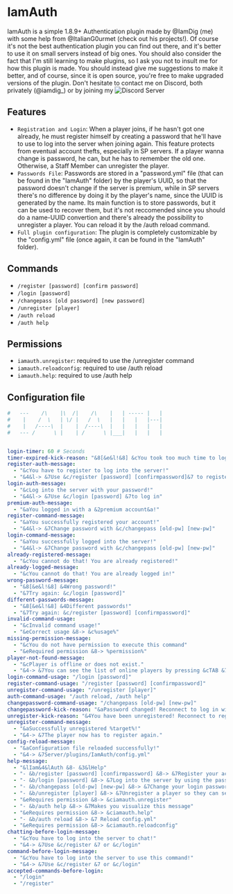 # IamAuth
IamAuth is a simple 1.8.9+ Authentication plugin made by @IamDig (me) with some help from @ItalianG0urmet (check out his projects!). Of course it's not the best authentication plugin you can find out there, and it's better to use it on small servers instead of big ones. You should also consider the fact that I'm still learning to make plugins, so I ask you not to insult me for how this plugin is made. You should instead give me suggestions to make it better, and of course, since it is open source, you're free to make upgraded versions of the plugin. Don't hesitate to contact me on Discord, both privately (@iamdig_) or by joining my ![Discord Server](https://discord.gg/MzaMYZXtg2)

## Features
- ```Registration and Login```: When a player joins, if he hasn't got one already, he must register himself by creating a password that he'll have to use to log into the server when joining again. This feature protects from eventual account thefts, especially in SP servers. If a player wanna change is password, he can, but he has to remember the old one. Otherwise, a Staff Member can unregister the player.
- ```Passwords File```: Passwords are stored in a "password.yml" file (that can be found in the "IamAuth" folder) by the player's UUID, so that the password doesn't change if the server is premium, while in SP servers there's no difference by doing it by the player's name, since the UUID is generated by the name. Its main function is to store passwords, but it can be used to recover them, but it's not reccomended since you should do a name-UUID convertion and there's already the possibility to unregister a player. You can reload it by the /auth reload command.
- ```Full plugin configuration```: The plugin is completely customizable by the "config.yml" file (once again, it can be found in the "IamAuth" folder).

## Commands
- ```/register [password] [confirm password]```
- ```/login [password]```
- ```/changepass [old password] [new password]```
- ```/unregister [player]```
- ```/auth reload```
- ```/auth help```

## Permissions
- ```iamauth.unregister```: required to use the /unregister command
- ```iamauth.reloadconfig```: required to use /auth reload
- ```iamauth.help```: required to use /auth help

## Configuration file
```yml
#   ---    /\    |\  /|    /\    |   | ----- |   |
#    |    /  \   | \/ |   /  \   |   |   |   |---|
#    |   /----\  |    |  /----\  |   |   |   |   |
#   --- /      \ |    | /      \ |___|   |   |   |


login-timer: 60 # Seconds
timer-expired-kick-reason: "&8[&e&l!&8] &cYou took too much time to log in! &8[&e&l!&8]"
register-auth-message:
  - "&cYou have to register to log into the server!"
  - "&4&l-> &7Use &c/register [password] [confirmpassword]&7 to register"
login-auth-message:
  - "&cLog into the server with your password!"
  - "&4&l-> &7Use &c/login [password] &7to log in"
premium-auth-message:
  - "&aYou logged in with a &2premium account&a!"
register-command-message:
  - "&aYou successfully registered your account!"
  - "&4&l-> &7Change password with &c/changepass [old-pw] [new-pw]"
login-command-message:
  - "&aYou successfully logged into the server!"
  - "&4&l-> &7Change password with &c/changepass [old-pw] [new-pw]"
already-registered-message:
  - "&cYou cannot do that! You are already registered!"
already-logged-message:
  - "&cYou cannot do that! You are already logged in!"
wrong-password-message:
  - "&8[&e&l!&8] &4Wrong password!"
  - "&7Try again: &c/login [password]"
different-passwords-message:
  - "&8[&e&l!&8] &4Different passwords!"
  - "&7Try again: &c/register [password] [confirmpassword]"
invalid-command-usage:
  - "&cInvalid command usage!"
  - "&eCorrect usage &8-> &c%usage%"
missing-permission-message:
  - "&cYou do not have permission to execute this command"
  - "&eRequired permission &8-> %permission%"
player-not-found-message:
  - "&cPlayer is offline or does not exist."
  - "&4-> &7You can see the list of online players by pressing &cTAB &7while typing the command"
login-command-usage: "/login [password]"
register-command-usage: "/register [password] [confirmpassword]"
unregister-command-usage: "/unregister [player]"
auth-command-usage: "/auth reload, /auth help"
changepassword-command-usage: "/changepass [old-pw] [new-pw]"
changepassword-kick-reason: "&aPassword changed! Reconnect to log in with the new password!"
unregister-kick-reason: "&4You have been unregistered! Reconnect to register again!"
unregister-command-message:
  - "&aSuccessfully unregistered %target%!"
  - "&4-> &7The player now has to register again."
config-reload-message:
  - "&aConfiguration file reloaded successfully!"
  - "&4-> &7Server/plugins/IamAuth/config.yml"
help-message:
  - "&lIam&4&lAuth &8- &3&lHelp"
  - "- &b/register [password] [confirmpassword] &8-> &7Register your account by setting your login password"
  - "- &b/login [password] &8-> &7Log into the server by using the password you set when registering"
  - "- &b/changepass [old-pw] [new-pw] &8-> &7Change your login password."
  - "- &b/unregister [player] &8-> &7Unregister a player so they can set a new password in case they have lost the old one"
  - "&eRequires permission &8-> &ciamauth.unregister"
  - "- &b/auth help &8-> &7Makes you visualize this message"
  - "&eRequires permission &8-> &ciamauth.help"
  - "- &b/auth reload &8-> &7 Reload config.yml"
  - "&eRequires permission &8-> &ciamauth.reloadconfig"
chatting-before-login-message:
  - "&cYou have to log into the server to chat!"
  - "&4-> &7Use &c/register &7 or &c/login"
command-before-login-message:
  - "&cYou have to log into the server to use this command!"
  - "&4-> &7Use &c/register &7 or &c/login"
accepted-commands-before-login:
  - "/login"
  - "/register"
